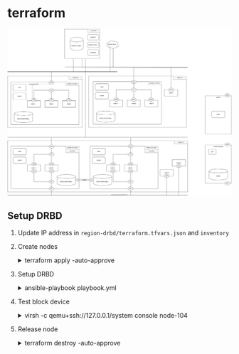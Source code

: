 # terraform

![enter image description here](./assets/objective.drawio.svg)

## Setup DRBD

1. Update IP address in `region-drbd/terraform.tfvars.json` and `inventory`
2. Create nodes   
    <details>
    <summary>terraform apply -auto-approve</summary>
    <pre class="language-shell"><code>
    > cd region-drbd
    > terraform apply -auto-approve
    data.template_file.user_data: Refreshing state...
    data.template_file.network_config[1]: Refreshing state...
    data.template_file.network_config[0]: Refreshing state...
    libvirt_pool.ubuntu: Creating...
    libvirt_volume.drbd[1]: Creating...
    libvirt_volume.drbd[0]: Creating...
    libvirt_network.drbdnet: Creating...
    libvirt_network.k8snet: Creating...
    libvirt_volume.drbd[1]: Creation complete after 0s [id=/var/lib/libvirt/images/drbd-105.qcow2]
    libvirt_volume.drbd[0]: Creation complete after 1s [id=/var/lib/libvirt/images/drbd-104.qcow2]
    libvirt_pool.ubuntu: Creation complete after 5s [id=b8954422-64fa-4a5d-98d1-d1846be99748]
    libvirt_network.k8snet: Creation complete after 5s [id=d8b98f26-cd1f-4737-a6e0-9372a7d52c8b]
    libvirt_cloudinit_disk.commoninit[1]: Creating...
    libvirt_cloudinit_disk.commoninit[0]: Creating...
    libvirt_volume.ubuntu1804: Creating...
    libvirt_network.drbdnet: Creation complete after 6s [id=de4b3548-bdbd-4d3c-aa94-c560b185d372]
    libvirt_cloudinit_disk.commoninit[1]: Still creating... [10s elapsed]
    libvirt_cloudinit_disk.commoninit[0]: Still creating... [10s elapsed]
    libvirt_volume.ubuntu1804: Still creating... [10s elapsed]
    libvirt_cloudinit_disk.commoninit[1]: Still creating... [20s elapsed]
    libvirt_cloudinit_disk.commoninit[0]: Still creating... [20s elapsed]
    libvirt_volume.ubuntu1804: Still creating... [20s elapsed]
    libvirt_cloudinit_disk.commoninit[1]: Still creating... [30s elapsed]
    libvirt_cloudinit_disk.commoninit[0]: Still creating... [30s elapsed]
    libvirt_volume.ubuntu1804: Still creating... [30s elapsed]
    libvirt_cloudinit_disk.commoninit[1]: Still creating... [40s elapsed]
    libvirt_cloudinit_disk.commoninit[0]: Still creating... [40s elapsed]
    libvirt_volume.ubuntu1804: Still creating... [40s elapsed]
    libvirt_cloudinit_disk.commoninit[1]: Still creating... [50s elapsed]
    libvirt_volume.ubuntu1804: Still creating... [50s elapsed]
    libvirt_cloudinit_disk.commoninit[0]: Still creating... [50s elapsed]
    libvirt_cloudinit_disk.commoninit[1]: Still creating... [1m0s elapsed]
    libvirt_volume.ubuntu1804: Still creating... [1m0s elapsed]
    libvirt_cloudinit_disk.commoninit[0]: Still creating... [1m0s elapsed]
    libvirt_volume.ubuntu1804: Creation complete after 1m6s [id=/tmp/terraform-provider-libvirt-pool-ubuntu-104/ubuntu1804]
    libvirt_cloudinit_disk.commoninit[0]: Creation complete after 1m7s [id=/tmp/terraform-provider-libvirt-pool-ubuntu-104/commoninit-104.iso;5f245810-c664-0320-72de-15abacd52ba8]
    libvirt_cloudinit_disk.commoninit[1]: Creation complete after 1m7s [id=/tmp/terraform-provider-libvirt-pool-ubuntu-104/commoninit-105.iso;5f245810-ec50-4c75-54bb-77614b85c82b]
    libvirt_volume.master[1]: Creating...
    libvirt_volume.master[0]: Creating...
    libvirt_volume.master[1]: Creation complete after 0s [id=/var/lib/libvirt/images/master-105.qcow2]
    libvirt_volume.master[0]: Creation complete after 1s [id=/var/lib/libvirt/images/master-104.qcow2]
    libvirt_domain.default[0]: Creating...
    libvirt_domain.default[1]: Creating...
    libvirt_domain.default[1]: Creation complete after 3s [id=01444773-7cea-4898-99c5-fce62e9ff298]
    libvirt_domain.default[0]: Creation complete after 3s [id=a21cdb15-6a44-4634-8371-badfe1173f8a]

    Apply complete! Resources: 12 added, 0 changed, 0 destroyed.
    </code></pre>
    </details>

3. Setup DRBD
   
    <details>
    <summary>ansible-playbook playbook.yml</summary>
    <pre class="language-shell"><code>
    > ansible-playbook playbook.yml

    PLAY [drbd_nodes] **********************************************************************************************************************************************************************************************************************

    TASK [Gathering Facts] *****************************************************************************************************************************************************************************************************************
    ok: [drbd1]
    ok: [drbd2]

    TASK [apt-update : debian | hostname] **************************************************************************************************************************************************************************************************
    changed: [drbd2]
    changed: [drbd1]

    TASK [apt-update : include_tasks] ******************************************************************************************************************************************************************************************************
    included: /home/u/workspace/kube/terraform/roles/apt-update/tasks/debian.yml for drbd1, drbd2

    TASK [apt-update : debian | updating packages] *****************************************************************************************************************************************************************************************
    ...
    </code></pre>
    </detail>

4. Test block device

    <details>
    <summary>virsh -c qemu+ssh://127.0.0.1/system console node-104</summary>
    <pre class="language-shell"><code>
    > virsh -c qemu+ssh://127.0.0.1/system console node-104
    Connected to domain node-104
    Escape character is ^]

    Ubuntu 18.04.4 LTS drbd1 ttyS0

    drbd1 login: ubuntu
    Password:
    Last login: Fri Jul 31 17:57:53 UTC 2020 from 10.144.48.106 on pts/0
    Welcome to Ubuntu 18.04.4 LTS (GNU/Linux 4.15.0-112-generic x86_64)

    ubuntu@drbd1:~$ ls /opt/nfs
    ubuntu@drbd1:~$ touch /opt/nfs/a
    ubuntu@drbd1:~$ sudo drbd-overview
    ubuntu@drbd1:~$ sudo shutdown now
    > virsh -c qemu+ssh://127.0.0.1/system console node-105
    ubuntu@drbd2:~$ ls /opt/nfs
    a
    </code></pre>
    </detail>

5. Release node

    <details>
    <summary>terraform destroy -auto-approve</summary>
    <pre class="language-shell"><code>
    > terraform destroy -auto-approve
    </code></pre>
    </detail>

